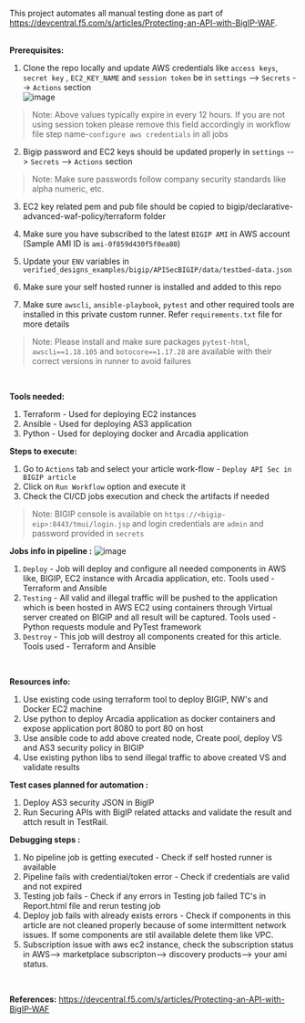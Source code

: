 This project automates all manual testing done as part of https://devcentral.f5.com/s/articles/Protecting-an-API-with-BigIP-WAF. <br />
<br />

**Prerequisites:**
1. Clone the repo locally and update AWS credentials like `access keys`, `secret key` , `EC2_KEY_NAME` and `session token` be in  `settings` --> `Secrets` --> `Actions` section <br />
![image](https://user-images.githubusercontent.com/39581520/212069607-93ae74ee-ecbc-4fb4-bd63-619b777e5506.png)
> Note: Above values typically expire in every 12 hours. If you are not using session token please remove this field accordingly in workflow file step name-`configure aws credentials` in all jobs

2. Bigip password and EC2 keys should be updated properly in `settings` --> `Secrets` --> `Actions` section <br />
> Note: Make sure passwords follow company security standards like alpha numeric, etc. <br />

3. EC2 key related pem and pub file should be copied to bigip/declarative-advanced-waf-policy/terraform folder <br />

4. Make sure you have subscribed to the latest `BIGIP AMI` in AWS account (Sample AMI ID is `ami-0f859d430f5f0ea80`) <br />

5. Update your `ENV` variables in `verified_designs_examples/bigip/APISecBIGIP/data/testbed-data.json` <br />

6. Make sure your self hosted runner is installed and added to this repo <br />

7. Make sure `awscli`, `ansible-playbook`, `pytest` and other required tools are installed in this private custom runner. Refer `requirements.txt` file for more details <br />

> Note: Please install and make sure packages `pytest-html`, `awscli==1.18.105` and `botocore==1.17.28` are available with their correct versions in runner to avoid failures <br />
<br />

**Tools needed:**
1. Terraform - Used for deploying EC2 instances
2. Ansible - Used for deploying AS3 application
3. Python - Used for deploying docker and Arcadia application

**Steps to execute:**
1. Go to `Actions` tab and select your article work-flow - `Deploy API Sec in BIGIP article`
2. Click on `Run Workflow` option and execute it
3. Check the CI/CD jobs execution and check the artifacts if needed <br />
> Note: BIGIP console is available on `https://<bigip-eip>:8443/tmui/login.jsp` and login credentials are `admin` and password provided in `secrets` <br />

**Jobs info in pipeline :**
![image](https://user-images.githubusercontent.com/39581520/212072411-79e1d519-22e3-4946-9140-b8268ad753e2.png)
1. `Deploy` - 
Job will deploy and configure all needed components in AWS like, BIGIP, EC2 instance with Arcadia application, etc.
Tools used - Terraform and Ansible
2. `Testing` -
All valid and illegal traffic will be pushed to the application which is been hosted in AWS EC2 using containers through Virtual server created on BIGIP and all result will be captured.
Tools used - Python requests module and PyTest framework
3. `Destroy` -
This job will destroy all components created for this article.
Tools used - Terraform and Ansible
<br />

**Resources info:**
1. Use existing code using terraform tool to deploy BIGIP, NW's and Docker EC2 machine
2. Use python to deploy Arcadia application as docker containers and expose application port 8080 to port 80 on host
3. Use ansible code to add above created node, Create pool, deploy VS and AS3 security policy in BIGIP
4. Use existing python libs to send illegal traffic to above created VS and validate results

**Test cases planned for automation :**
1. Deploy AS3 security JSON in BigIP
2. Run Securing APIs with BigIP related attacks and validate the result and attch result in TestRail.

**Debugging steps :**
1. No pipeline job is getting executed - Check if self hosted runner is available
2. Pipeline fails with credential/token error - Check if credentials are valid and not expired
3. Testing job fails - Check if any errors in Testing job failed TC's in Report.html file and rerun testing job
4. Deploy job fails with already exists errors - Check if components in this article are not cleaned properly because of some intermittent network issues. If some components are stil available delete them like VPC.
5. Subscription issue with aws ec2 instance, check the subscription status in AWS--> marketplace subscripton--> discovery products--> your ami status.
<br />

**References:**
https://devcentral.f5.com/s/articles/Protecting-an-API-with-BigIP-WAF

